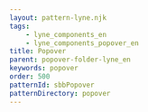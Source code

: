 ```yaml
---
layout: pattern-lyne.njk
tags: 
    - lyne_components_en
    - lyne_components_popover_en
title: Popover
parent: popover-folder-lyne_en
keywords: popover
order: 500
patternId: sbbPopover
patternDirectory: popover
---
```

